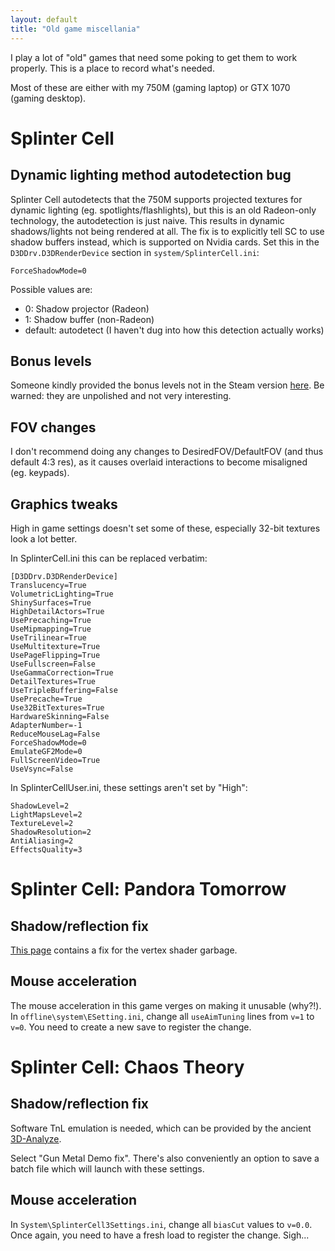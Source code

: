 ```yaml
---
layout: default
title: "Old game miscellania"
---
```


I play a lot of "old" games that need some poking to get them to work properly.
This is a place to record what's needed.

Most of these are either with my 750M (gaming laptop) or GTX 1070 (gaming
desktop).

# Splinter Cell

## Dynamic lighting method autodetection bug

Splinter Cell autodetects that the 750M supports projected textures for dynamic
lighting (eg. spotlights/flashlights), but this is an old Radeon-only
technology, the autodetection is just naive. This results in dynamic
shadows/lights not being rendered at all. The fix is to explicitly tell SC to
use shadow buffers instead, which is supported on Nvidia cards. Set this in the
`D3DDrv.D3DRenderDevice` section in `system/SplinterCell.ini`:

    ForceShadowMode=0

Possible values are:

- 0: Shadow projector (Radeon)
- 1: Shadow buffer (non-Radeon)
- default: autodetect (I haven't dug into how this detection actually works)

## Bonus levels

Someone kindly provided the bonus levels not in the Steam version
[here](https://steamcommunity.com/sharedfiles/filedetails/?id=464988984). Be
warned: they are unpolished and not very interesting.

## FOV changes

I don't recommend doing any changes to DesiredFOV/DefaultFOV (and thus default
4:3 res), as it causes overlaid interactions to become misaligned (eg.
keypads).

## Graphics tweaks

High in game settings doesn't set some of these, especially 32-bit textures
look a lot better.

In SplinterCell.ini this can be replaced verbatim:

```
[D3DDrv.D3DRenderDevice]
Translucency=True
VolumetricLighting=True
ShinySurfaces=True
HighDetailActors=True
UsePrecaching=True
UseMipmapping=True
UseTrilinear=True
UseMultitexture=True
UsePageFlipping=True
UseFullscreen=False
UseGammaCorrection=True
DetailTextures=True
UseTripleBuffering=False
UsePrecache=True
Use32BitTextures=True
HardwareSkinning=False
AdapterNumber=-1
ReduceMouseLag=False
ForceShadowMode=0
EmulateGF2Mode=0
FullScreenVideo=True
UseVsync=False
```

In SplinterCellUser.ini, these settings aren't set by "High":

```
ShadowLevel=2
LightMapsLevel=2
TextureLevel=2
ShadowResolution=2
AntiAliasing=2
EffectsQuality=3
```

# Splinter Cell: Pandora Tomorrow

## Shadow/reflection fix

[This page](http://www.jiri-dvorak.cz/scellpt/) contains a fix for the vertex
shader garbage.

## Mouse acceleration

The mouse acceleration in this game verges on making it unusable (why?!). In
`offline\system\ESetting.ini`, change all `useAimTuning` lines from `v=1` to
`v=0`. You need to create a new save to register the change.

# Splinter Cell: Chaos Theory

## Shadow/reflection fix

Software TnL emulation is needed, which can be provided by the ancient
[3D-Analyze](https://www.tommti-systems.de/start.html).

Select "Gun Metal Demo fix". There's also conveniently an option to save a
batch file which will launch with these settings.

## Mouse acceleration

In `System\SplinterCell3Settings.ini`, change all `biasCut` values to `v=0.0`.
Once again, you need to have a fresh load to register the change. Sigh...
